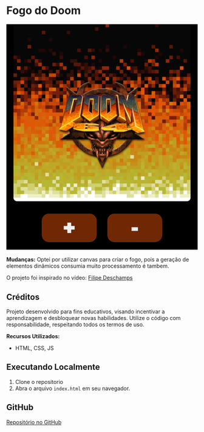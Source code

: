 # Fogo do Doom

![Screenshoot](./screenshot.png)

**Mudanças:** Optei por utilizar canvas para criar o fogo, pois a geração de elementos dinâmicos consumia muito processamento é tambem.

O projeto foi inspirado no vídeo: [Filipe Deschamps](https://youtu.be/fxm8cadCqbs)

## Créditos

Projeto desenvolvido para fins educativos, visando incentivar a aprendizagem e desbloquear novas habilidades. Utilize o código com responsabilidade, respeitando todos os termos de uso.

**Recursos Utilizados:**
- HTML, CSS, JS

## Executando Localmente
1. Clone o repositorio
2. Abra o arquivo `index.html` em seu navegador.

## GitHub

[Repositório no GitHub](https://github.com/ThiagoBxK)
